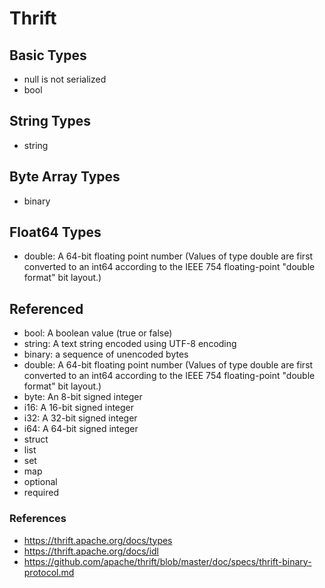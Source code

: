 # Thrift

## Basic Types

* null is not serialized
* bool

## String Types

* string

## Byte Array Types

* binary

## Float64 Types

* double: A 64-bit floating point number (Values of type double are first converted to an int64 according to the IEEE 754 floating-point "double format" bit layout.)

## Referenced

* bool: A boolean value (true or false)
* string: A text string encoded using UTF-8 encoding
* binary: a sequence of unencoded bytes
* double: A 64-bit floating point number (Values of type double are first converted to an int64 according to the IEEE 754 floating-point "double format" bit layout.)
* byte: An 8-bit signed integer
* i16: A 16-bit signed integer
* i32: A 32-bit signed integer
* i64: A 64-bit signed integer
* struct
* list
* set
* map
* optional
* required

### References

* https://thrift.apache.org/docs/types
* https://thrift.apache.org/docs/idl
* https://github.com/apache/thrift/blob/master/doc/specs/thrift-binary-protocol.md